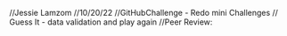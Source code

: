 //Jessie Lamzom
//10/20/22
//GitHubChallenge - Redo mini Challenges
// Guess It - data validation and play again
//Peer Review:
